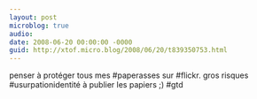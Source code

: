```yaml
---
layout: post
microblog: true
audio: 
date: 2008-06-20 00:00:00 -0000
guid: http://xtof.micro.blog/2008/06/20/t839350753.html
---
```

penser à protéger tous mes #paperasses sur #flickr. gros risques #usurpationidentité à publier les papiers ;) #gtd
